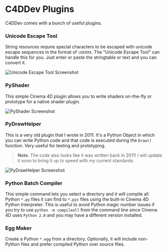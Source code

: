 # C4DDev Plugins

C4DDev comes with a bunch of useful plugins.

### Unicode Escape Tool

String resources require special characters to be escaped with unicode
escape sequences in the format of `\UXXXX`. The "Unicode Escape Tool"
can handle this for you. Just enter or paste the stringtable or text
and you can convert it.

![Unicode Escape Tool Screenshot](https://i.imgur.com/Phon0PT.png)

### PyShader

This simple Cinema 4D plugin allows you to write shaders on-the-fly or
prototype for a native shader plugin.

![PyShader Screenshot](http://i.imgur.com/3NKksrW.png)

### PyDrawHelper

This is a very old plugin that I wrote in 2011. It's a Python Object in which you can
write Python code and that code is executed during the `Draw()` function. Very useful
for testing and prototyping.

> __Note__: The code also looks like it was written back in 2011! I will update it
> soon to bring it up to speed with my current standards.

![PyDrawHelper Screenshot](https://i.imgur.com/xyY4btk.png)

### Python Batch Compiler

This simple command lets you select a directory and it will compile all
Python `*.py` files it can find to `*.pyc` files using the built-in
Cinema 4D Python Interpreter. This is useful to avoid Python magic
number issues if you try to use `python -m compileall` from the command
line since Cinema 4D uses `Python 2.6` and you may have a different
version installed.

### Egg Maker

Create a Python `*.egg` from a directory. Optionally, it will include
non-Python files and prefer compiled Python over source files.
